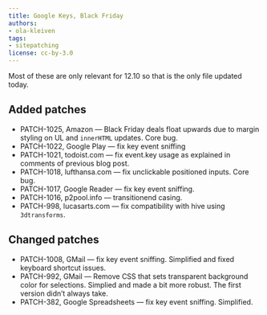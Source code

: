 ```yaml
---
title: Google Keys, Black Friday
authors:
- ola-kleiven
tags:
- sitepatching
license: cc-by-3.0
---
```


Most of these are only relevant for 12.10 so that is the only file updated today.

## Added patches

- PATCH-1025, Amazon — Black Friday deals float upwards due to margin styling on UL and `innerHTML` updates. Core bug.
- PATCH-1022, Google Play — fix key event sniffing
- PATCH-1021, todoist.com — fix event.key usage as explained in comments of previous blog post.
- PATCH-1018, lufthansa.com — fix unclickable positioned inputs. Core bug.
- PATCH-1017, Google Reader — fix key event sniffing.
- PATCH-1016, p2pool.info — transitionend casing.
- PATCH-998, lucasarts.com — fix compatibility with hive using `3dtransforms`.

## Changed patches

- PATCH-1008, GMail — fix key event sniffing. Simplified and fixed keyboard shortcut issues.
- PATCH-992, GMail — Remove CSS that sets transparent background color for selections. Simplied and made a bit more robust. The first version didn’t always take.
- PATCH-382, Google Spreadsheets — fix key event sniffing. Simplified.
